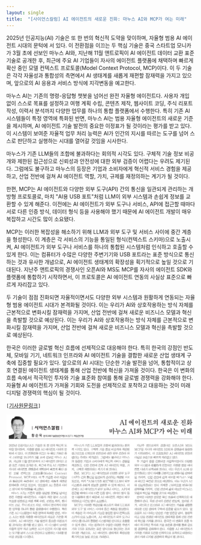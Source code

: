 ```yaml
---
layout: single
title:  "[사이언스칼럼] AI 에이전트의 새로운 진화: 마누스 AI와 MCP가 여는 미래"
---
```

2025년 인공지능(AI) 기술은 또 한 번의 혁신적 도약을 맞이하며, 자율형 범용 AI 에이전트 시대의 문턱에 서 있다. 이 전환점을 이끄는 두 핵심 기술은 중국 스타트업 모니카가 3월 초에 선보인 마누스 AI와, 지난해 11월 앤트로픽이 AI 에이전트 데이터 교환 표준 기술로 공개한 후, 최근에 주요 AI 기업들이 자사의 에이전트 플랫폼에 채택하며 빠르게 확산 중인 모델 컨텍스트 프로토콜(Model Context Protocol, MCP)이다. 이 두 기술은 각각 자율성과 통합성의 측면에서 AI 생태계를 새롭게 재편할 잠재력을 가지고 있으며, 앞으로의 AI 응용과 서비스 방식에 지각변동을 예고한다.

마누스 AI는 기존의 명령-응답형 챗봇을 넘어선 완전 자율형 에이전트다. 사용자 개입 없이 스스로 목표를 설정하고 여행 계획 수립, 콘텐츠 제작, 웹사이트 코딩, 주식 리포트 작성, 이력서 분석까지 다양한 업무를 하나의 통합 플랫폼에서 수행한다. 특히 기존 AI 시스템들이 특정 영역에 특화된 반면, 마누스 AI는 범용 자율형 에이전트의 새로운 기준을 제시하며, AI 에이전트 기술 발전의 중요한 이정표가 될 것이라는 평가를 받고 있다. 이 시스템이 보여준 자율적 업무 처리 능력은 AI가 인간의 지시를 따르는 도구를 넘어 스스로 판단하고 실행하는 시대를 열어갈 것임을 시사한다.

마누스가 기존 LLM들의 조합에 불과하다는 회의적 시각도 있다. 구체적 기술 정보 비공개와 제한된 접근성으로 신뢰성과 안전성에 대한 외부 검증이 어렵다는 우려도 제기된다. 그럼에도 불구하고 마누스의 등장은 기업과 소비자에게 혁신적 서비스 경험을 제공하고, 산업 전반에 걸쳐 AI 에이전트 역할, 가치, 규제를 재정의하는 계기가 될 것이다.

한편, MCP는 AI 에이전트와 다양한 외부 도구(API) 간의 통신을 일관되게 관리하는 개방형 프로토콜로, 마치 "AI용 USB 포트"처럼 LLM이 외부 시스템과 손쉽게 정보를 교환할 수 있게 해준다. 이전에는 AI 에이전트가 외부 도구나 서비스, API에 접근할 때마다 서로 다른 인증 방식, 데이터 형식 등을 사용해야 했기 때문에 AI 에이전트 개발이 매우 복잡하고 시간도 많이 소요됐다.

MCP는 이러한 복잡성을 해소하기 위해 LLM과 외부 도구 및 서비스 사이에 중간 계층을 형성한다. 이 계층은 각 서비스의 기능을 통일된 형식(컨텍스트 스키마)으로 노출시켜, AI 에이전트가 외부 도구나 서비스를 하나의 통합된 시스템처럼 인식하고 호출할 수 있게 한다. 이는 컴퓨터가 수많은 다양한 주변기기와 USB 포트라는 표준 방식으로 통신하는 것과 유사한 개념으로, AI 에이전트 생태계의 확장성을 획기적으로 높일 것으로 기대된다. 지난주 앤트로픽의 경쟁사인 오픈AI와 MS도 MCP를 자사의 에이전트 SDK와 플랫폼에 통합하기 시작하면서, 이 프로토콜은 AI 에이전트 연동의 사실상 표준으로 빠르게 자리잡고 있다.

두 기술이 점점 진화되면 자율적이면서도 다양한 외부 시스템과 원활하게 연동되는 자율형 범용 에이전트 시대가 본격화될 것이다. 이는 우리가 AI와 상호작용하는 방식 자체를 근본적으로 변화시킬 잠재력을 가지며, 산업 전반에 걸쳐 새로운 비즈니스 모델과 혁신을 촉발할 것으로 예상된다. 이는 우리가 AI와 상호작용하는 방식 자체를 근본적으로 변화시킬 잠재력을 가지며, 산업 전반에 걸쳐 새로운 비즈니스 모델과 혁신을 촉발할 것으로 예상된다.

한국은 이러한 글로벌 혁신 흐름에 선제적으로 대응해야 한다. 특히 한국의 강점인 반도체, 모바일 기기, 네트워크 인프라와 AI 에이전트 기술을 결합한 새로운 산업 생태계 구축에 집중할 필요가 있다. 앞으로의 AI 시대는 단순한 기술 발전을 넘어, 통합적이고 상호 연결된 에이전트 생태계를 통해 산업 전반에 혁신을 가져올 것이다. 한국은 이 변화의 흐름 속에서 적극적인 투자와 기술 표준화 참여를 통해 글로벌 경쟁력을 강화해야 한다. 자율형 AI 에이전트가 가져올 기회와 도전을 선제적으로 포착하고 대응하는 것이 미래 디지털 경쟁력의 핵심이 될 것이다. 

`[`[기사원문링크](https://www.joongdo.co.kr/web/view.php?key=20250403010001065)`]`


![](/images/joongdo/2025-04-04.png)
